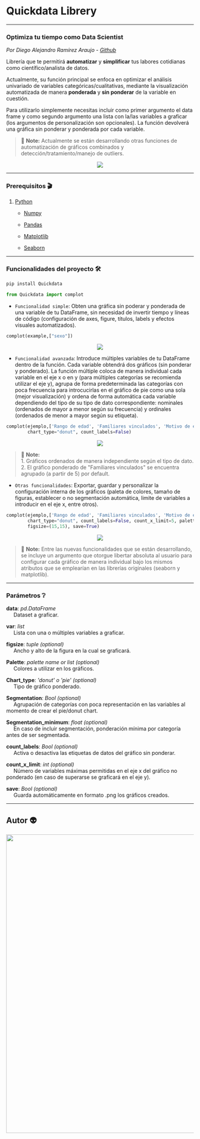 # Quickdata Librery

* * *

### Optimiza tu tiempo como Data Scientist

_Por Diego Alejandro Ramírez Araujo - [Github](https://github.com/Diegoramirez1999)_

Librería que te permitirá **automatizar** y **simplificar** tus labores cotidianas como científico/analista de datos.

Actualmente, su función principal se enfoca en optimizar el análisis univariado de variables categóricas/cualitativas, mediante la visualización automatizada de manera **ponderada** y **sin ponderar** de la variable en cuestión.

Para utilizarlo simplemente necesitas incluir como primer argumento el data frame y como segundo argumento una lista con la/las variables a graficar (los argumentos de personalización son opcionales). La función devolverá una gráfica sin ponderar y ponderada por cada variable.

> 📝 **Note:** Actualmente se están desarrollando otras funciones de automatización de gráficos combinados y detección/tratamiento/manejo de outliers.

<p align="center">
<img src="https://img.shields.io/badge/STATUS-EN%20DESAROLLO-green">
</p>

* * *

### Prerequisitos 🎬 

1. [Python](https://www.python.org/downloads/)
    
    + [Numpy](https://numpy.org/install/)
    
    + [Pandas](https://pandas.pydata.org/getting_started.html)
    
    + [Matplotlib](https://matplotlib.org/stable/users/getting_started/)
    
    + [Seaborn](https://seaborn.pydata.org/installing.html)
    


* * *

### Funcionalidades del proyecto 🛠️

```Python
pip install Quickdata

from Quickdata import complot
```

- `Funcionalidad simple`: Obten una gráfica sin poderar y ponderada de una variable de tu DataFrame, sin necesidad de invertir tiempo y líneas de código (configuración de axes, figure, títulos, labels y efectos visuales automatizados).

```Python
complot(example,["sexo"])
```

<p align="center">
<img src="https://blogger.googleusercontent.com/img/b/R29vZ2xl/AVvXsEj4ZWR29W5sV9jkOxcnpZ5HvlIrurQGlfzw-DXUwfPc0zYMyXLB7Tcu3tBS24uFk3zjJAwYVoB1LVBt_iac_AXGvbSooLW95xeTY05HEilgksePItadx3cvXomHBq0esBSHZAeWDfkiKObs_j5ns56kOZDXzWdXgRwlhUuMek4ES3rOb6oInXnktUWo/s16000/complot_s.png">
</p>

- `Funcionalidad avanzada`: Introduce múltiples variables de tu DataFrame dentro de la función. Cada variable obtendrá dos gráficos (sin ponderar y ponderado). La función múltiple coloca de manera individual cada variable en el eje x o en y (para múltiples categorías se recomienda utilizar el eje y), agrupa de forma predeterminada las categorías con poca frecuencia para introcucirlas en el gráfico de pie como una sola (mejor visualización) y ordena de forma automática cada variable dependiendo del tipo de su tipo de dato correspondiente: nominales (ordenados de mayor a menor según su frecuencia) y ordinales (ordenados de menor a mayor según su etiqueta).

```Python
complot(ejemplo,['Rango de edad', 'Familiares vinculados', 'Motivo de estancia'], 
        chart_type="donut", count_labels=False)
```

<p align="center">
<img src="https://blogger.googleusercontent.com/img/b/R29vZ2xl/AVvXsEhv2GqEDyPra1N9ie-1sk02k_zzvaaJSClkle7KROYroJ9OzVTqyTIIVijAHsd7NO9aLCMFHSu0HCgV5LIU80Y09ycrYELwM0hoJ0eaF6mI5onRUeQmlW9aUhyLK-sZJYXw43XfZUNVEZW4t0yuWes2ycC99yI47SL6hYQ7CGYdgRxlGqC8L6UrvZhB/s16000/complot_m.png">
</p>

> 📝 **Note:** <br>1. Gráficos ordenados de manera independiente según el tipo de dato.<br>2. El gráfico ponderado de "Familiares vinculados" se encuentra agrupado (a partir de 5) por default.</b>


- `Otras funcionalidades`: Exportar, guardar y personalizar la configuración interna de los gráficos (paleta de colores, tamaño de figuras, establecer o no segmentación automática, limite de variables a introducir en el eje x, entre otros).

```Python
complot(ejemplo,['Rango de edad', 'Familiares vinculados', 'Motivo de estancia'], 
        chart_type="donut", count_labels=False, count_x_limit=5, palette="inferno", 
        figsize=(15,15), save=True)
```

<p align="center">
<img src="https://blogger.googleusercontent.com/img/b/R29vZ2xl/AVvXsEgNOg4xc4uw9Dg2Xzrd7HprTMNVBZe0JLdnpnIm2GQnkQI5qIZODek15uOatWibTXM-ybGUeih3jrKM8DWgLUoljekvxT7PpDDpxggVM7lW_-jb2PGZrylEiASUA7HFXvOUJds2XeHvbP2kYmpqSCQYiJKLLhGwz4L-ckcaYwMIWY2oqzoCDqkdSWGJ/s16000/complot_mp.png">
</p>

> 📝 **Note:** Entre las nuevas funcionalidades que se están desarrollando, se incluye un argumento que otorgue libertar absoluta al usuario para configurar cada gráfico de manera individual bajo los mismos atributos que se emplearían en las librerías originales (seaborn y matplotlib).</b>


* * *

### Parámetros ❔

**data**: *pd.DataFrame*<br>
&nbsp;&nbsp;&nbsp;&nbsp;&nbsp;Dataset a graficar.

**var**: *list*<br>
&nbsp;&nbsp;&nbsp;&nbsp;&nbsp;Lista con una o múltiples variables a graficar.

**figsize**: *tuple (optional)*<br>
&nbsp;&nbsp;&nbsp;&nbsp;&nbsp;Ancho y alto de la figura en la cual se graficará.

**Palette**: *palette name or list (optional)*<br>
&nbsp;&nbsp;&nbsp;&nbsp;&nbsp;Colores a utilizar en los gráficos.

**Chart_type**: *'donut' o 'pie' (optional)*<br>
&nbsp;&nbsp;&nbsp;&nbsp;&nbsp;Tipo de gráfico ponderado.

**Segmentation**: *Bool (optional)*<br>
&nbsp;&nbsp;&nbsp;&nbsp;&nbsp;Agrupación de categorías con poca representación en las variables al momento de crear el pie/donut chart.

**Segmentation_minimum**: *float (optional)*<br>
&nbsp;&nbsp;&nbsp;&nbsp;&nbsp;En caso de incluir segmentación, ponderación mínima por categoría antes de ser segmentada.

**count_labels**: *Bool (optional)*<br>
&nbsp;&nbsp;&nbsp;&nbsp;&nbsp;Activa o desactiva las etiquetas de datos del gráfico sin ponderar.

**count_x_limit**: *int (optional)*<br>
&nbsp;&nbsp;&nbsp;&nbsp;&nbsp;Número de variables máximas permitidas en el eje x del gráfico no ponderado (en caso de superarse se graficará en el eje y).

**save**: *Bool (optional)*<br>
&nbsp;&nbsp;&nbsp;&nbsp;&nbsp;Guarda automáticamente en formato .png los gráficos creados.

* * *

## Autor 👽

<div>
<img align="left" src=https://blogger.googleusercontent.com/img/b/R29vZ2xl/AVvXsEiFRlpzGSckk2PczDA4QMbPcd4o77r5XNhP4U9SXPwK--1YR_ZW0FCnSfB_XylLwD_Lhrgpo9MdIDZ9EDyGXvlIeS_K2Z4vid_tOSep5JVubofcAVAzggzCi1MlZThxM0FMIuE826Up_gEQq8Prf6F98vnZwais4VRXxeYOJWkr8MK9U9iY0aS8bTQS/s16000/Firma%20digital%20Diego%20Ramirez%20(7).png" width="800">
</div>
